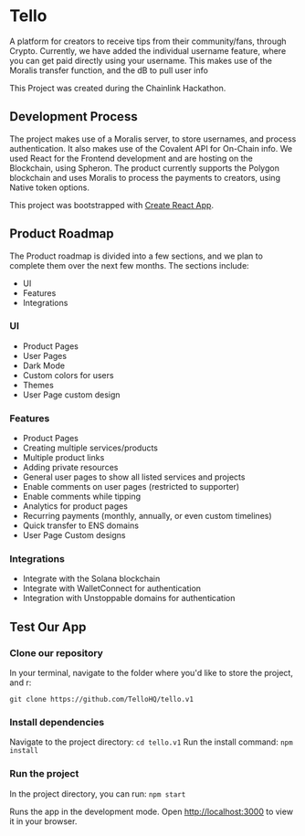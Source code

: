 # Tello

A platform for creators to receive tips from their community/fans, through Crypto.
Currently, we have added the individual username feature, where you can get paid directly using your username. This makes use of the Moralis transfer function, and the dB to pull user info

This Project was created during the Chainlink Hackathon.

## Development Process

The project makes use of a Moralis server, to store usernames, and process authentication. It also makes use of the Covalent API for On-Chain info. We used React for the Frontend development and are hosting on the Blockchain, using Spheron. The product currently supports the Polygon blockchain and uses Moralis to process the payments to creators, using Native token options.

This project was bootstrapped with [Create React App](https://github.com/facebook/create-react-app).

## Product Roadmap

The Product roadmap is divided into a few sections, and we plan to complete them over the next few months.
The sections include:

- UI
- Features
- Integrations

### UI

- Product Pages
- User Pages
- Dark Mode
- Custom colors for users
- Themes
- User Page custom design

### Features

- Product Pages
- Creating multiple services/products
- Multiple product links
- Adding private resources
- General user pages to show all listed services and projects
- Enable comments on user pages (restricted to supporter)
- Enable comments while tipping
- Analytics for product pages
- Recurring payments (monthly, annually, or even custom timelines)
- Quick transfer to ENS domains
- User Page Custom designs

### Integrations

- Integrate with the Solana blockchain
- Integrate with WalletConnect for authentication
- Integration with Unstoppable domains for authentication

## Test Our App

### Clone our repository

In your terminal, navigate to the folder where you'd like to store the project, and r:

`git clone https://github.com/TelloHQ/tello.v1`

### Install dependencies

Navigate to the project directory:
`cd tello.v1`
Run the install command:
`npm install`

### Run the project

In the project directory, you can run:
`npm start`

Runs the app in the development mode.
Open [http://localhost:3000](http://localhost:3000) to view it in your browser.
